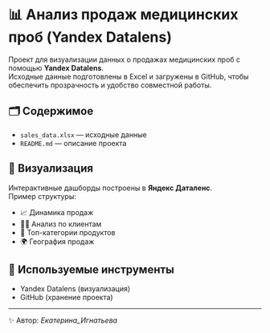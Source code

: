 # 📊 Анализ продаж медицинских проб (Yandex Datalens)

Проект для визуализации данных о продажах медицинских проб с помощью **Yandex Datalens**.  
Исходные данные подготовлены в Excel и загружены в GitHub, чтобы обеспечить прозрачность и удобство совместной работы.

## 🗂 Содержимое
- `sales_data.xlsx` — исходные данные  
- `README.md` — описание проекта  

## 🚀 Визуализация
Интерактивные дашборды построены в **Яндекс Даталенс**.  
Пример структуры:
- 📈 Динамика продаж
- 👩‍⚕️ Анализ по клиентам
- 💊 Топ-категории продуктов
- 🌍 География продаж

## 🔧 Используемые инструменты
- Yandex Datalens (визуализация)
- GitHub (хранение проекта)

---
✨ Автор: _Екатерина_Игнатьева_
